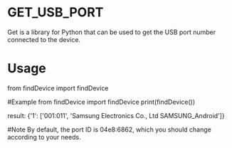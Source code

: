 # GET_USB_PORT
Get is a library for Python that can be used to get the USB port number connected to the device.

# Usage
from findDevice import findDevice

#Example
from findDevice import findDevice
print(findDevice())

result:
{'1': ['001:011', 'Samsung Electronics Co., Ltd SAMSUNG_Android']}

#Note
By default, the port ID is 04e8:6862, which you should change according to your needs.
